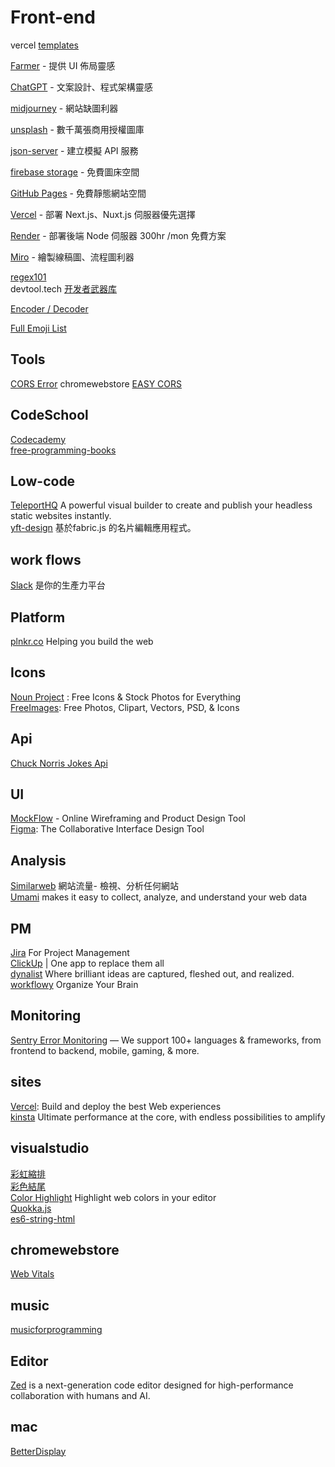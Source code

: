 # Front-end

vercel [templates](https://vercel.com/templates)   

[Farmer](https://www.framer.com/) - 提供 UI 佈局靈感

[ChatGPT](https://www.openai.com/) - 文案設計、程式架構靈感

[midjourney](https://www.midjourney.com/home/) - 網站缺圖利器

[unsplash](https://unsplash.com/) - 數千萬張商用授權圖庫

[json-server](https://www.npmjs.com/package/json-server) - 建立模擬 API 服務

[firebase storage](https://firebase.google.com/) - 免費圖床空間

[GitHub Pages](https://pages.github.com/) - 免費靜態網站空間

[Vercel](https://vercel.com/) - 部署 Next.js、Nuxt.js 伺服器優先選擇

[Render](https://render.com/) - 部署後端 Node 伺服器 300hr /mon 免費方案

[Miro](https://miro.com/) - 繪製線稿圖、流程圖利器


[regex101](https://regex101.com/)  
devtool.tech [开发者武器库](https://devtool.tech/)  


[Encoder / Decoder](https://appdevtools.com/base58-encoder-decoder)  

[Full Emoji List](https://unicode.org/emoji/charts/full-emoji-list.html#1f600)

## Tools

[CORS Error](https://seanacnet.com/website-related/cors-error-chrome-easy-cors/) chromewebstore [EASY CORS](https://chromewebstore.google.com/detail/easy-cors/gcdaaelgdlicnnichhholnoagafangej?hl=zh-TW)  

## CodeSchool

[Codecademy](https://www.codecademy.com/?locale_code=zh)  
[free-programming-books](https://github.com/EbookFoundation/free-programming-books/blob/main/books/free-programming-books-zh.md)

## Low-code

[TeleportHQ](https://teleporthq.io/) A powerful visual builder to create and publish your headless static websites instantly.  
[yft-design](https://yft.design/) 基於fabric.js 的名片編輯應用程式。  

## work flows

[Slack](https://slack.com/intl/zh-tw) 是你的生產力平台  


## Platform

[plnkr.co](https://plnkr.co/) Helping you build the web  

## Icons

[Noun Project](https://thenounproject.com/) : Free Icons & Stock Photos for Everything  
[FreeImages](https://www.freeimages.com/): Free Photos, Clipart, Vectors, PSD, & Icons

## Api

[Chuck Norris Jokes Api](https://api.chucknorris.io/)

## UI

[MockFlow](https://mockflow.com/) - Online Wireframing and Product Design Tool  
[Figma](https://www.figma.com/): The Collaborative Interface Design Tool  

## Analysis

[Similarweb](https://www.similarweb.com/zh-tw/) 網站流量- 檢視、分析任何網站  
[Umami](https://umami.is/)  makes it easy to collect, analyze, and understand your web data


## PM

[Jira](https://www.atlassian.com/) For Project Management   
[ClickUp](https://clickup.com/) | One app to replace them all  
[dynalist](https://dynalist.io/) Where brilliant ideas are captured, fleshed out, and realized.  
[workflowy](https://workflowy.com/) Organize Your Brain  

## Monitoring

[Sentry Error Monitoring](https://sentry.io/) — We support 100+ languages & frameworks, from frontend to backend, mobile, gaming, & more.

## sites

[Vercel](https://vercel.com): Build and deploy the best Web experiences  
[kinsta](https://kinsta.com/)  Ultimate performance at the core, with endless possibilities to amplify

## visualstudio

[彩虹縮排](https://marketplace.visualstudio.com/items?itemName=oderwat.indent-rainbow)   
[彩色結尾](https://marketplace.visualstudio.com/items?itemName=CoenraadS.bracket-pair-colorizer)  
[Color Highlight](https://marketplace.visualstudio.com/items?itemName=naumovs.color-highlight) Highlight web colors in your editor  
[Quokka.js](https://marketplace.visualstudio.com/items?itemName=WallabyJs.quokka-vscode)  
[es6-string-html](https://marketplace.visualstudio.com/items?itemName=Tobermory.es6-string-html)  


## chromewebstore

[Web Vitals](https://chromewebstore.google.com/detail/ahfhijdlegdabablpippeagghigmibma)

## music

[musicforprogramming](https://musicforprogramming.net/)  

## Editor

[Zed](https://zed.dev/) is a next-generation code editor designed for high-performance collaboration with humans and AI.

## mac

[BetterDisplay](https://github.com/waydabber/BetterDisplay)
